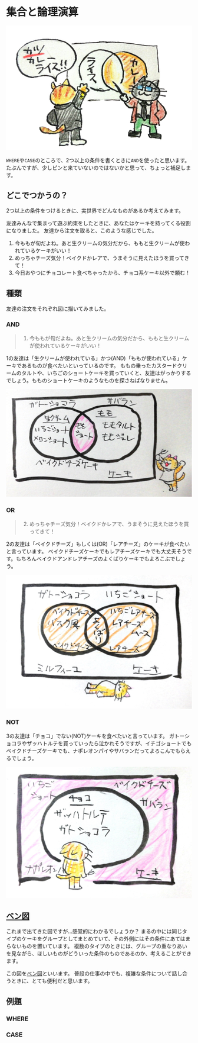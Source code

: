 # 集合と論理演算

![ベン図](../images/a_02/venn_diagram.png)

`WHERE`や`CASE`のところで、2つ以上の条件を書くときに`AND`を使ったと思います。
たぶんですが、少しピンと来ていないのではないかと思って、ちょっと補足します。

## どこでつかうの？

2つ以上の条件をつけるときに、実世界でどんなものがあるか考えてみます。

友達みんなで集まって遊ぶ約束をしたときに、あなたはケーキを持ってくる役割になりました。
友達から注文を取ると、このような感じでした。

1. 今ももが旬だよね。あと生クリームの気分だから、ももと生クリームが使われているケーキがいい！
2. めっちゃチーズ気分！ベイクドかレアで、うまそうに見えたほうを買ってきて！
3. 今日おやつにチョコレート食べちゃったから、チョコ系ケーキ以外で頼む！

## 種類

友達の注文をそれぞれ図に描いてみました。

### AND

> 1. 今ももが旬だよね。あと生クリームの気分だから、ももと生クリームが使われているケーキがいい！

1の友達は「生クリームが使われている」かつ(AND)「ももが使われている」ケーキであるものが食べたいといっているのです。
ももの乗ったカスタードクリームのタルトや、いちごのショートケーキを買っていくと、友達はがっかりするでしょう。もものショートケーキのようなものを探さねばなりません。

![AND](../images/a_02/and.jpg)

### OR

> 2. めっちゃチーズ気分！ベイクドかレアで、うまそうに見えたほうを買ってきて！

2の友達は「ベイクドチーズ」もしくは(OR)「レアチーズ」のケーキが食べたいと言っています。
ベイクドチーズケーキでもレアチーズケーキでも大丈夫そうです。もちろんベイクドアンドレアチーズのよくばりケーキでもよろこぶでしょう。

![OR](../images/a_02/or.jpg)

### NOT

3の友達は「チョコ」でない(NOT)ケーキを食べたいと言っています。
ガトーショコラやザッハトルテを買っていったら泣かれそうですが、イチゴショートでもベイクドチーズケーキでも、ナポレオンパイやサバランだってよろこんでもらえるでしょう。

![NOT](../images/a_02/not.jpg)

## [ベン図](https://ja.wikipedia.org/wiki/%E3%83%99%E3%83%B3%E5%9B%B3)

これまで出てきた図ですが…感覚的にわかるでしょうか？
まるの中には同じタイプのケーキをグループとしてまとめていて、その外側にはその条件にあてはまらないものを置いています。
複数のタイプのときには、グループの重なりあいを見ながら、ほしいものがどういった条件のものであるのか、考えることができます。

この図を[ベン図](https://ja.wikipedia.org/wiki/%E3%83%99%E3%83%B3%E5%9B%B3)といいます。
普段の仕事の中でも、複雑な条件について話し合うときに、とても便利だと思います。

## 例題

### WHERE

### CASE
